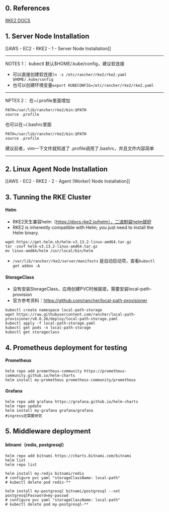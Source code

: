 
## 0. References
[RKE2 DOCS](https://docs.rke2.io/install/quickstart)

## 1. Server Node Installation

[[AWS - EC2 - RKE2 - 1 - Server Node Installation]]

---
NOTES 1：
kubectl 默认$HOME/.kube/config，建议软连接
- 可以直接创建软连接`ln -s /etc/rancher/rke2/rke2.yaml $HOME/.kube/config`
- 也可以创建环境变量`export KUBECONFIG=/etc/rancher/rke2/rke2.yaml` 

---
NPTES 2：
在~/.profile里面增加
```
PATH=/var/lib/rancher/rke2/bin:$PATH
source .profile
```
也可以在~/.bashrc里面
```
PATH=/var/lib/rancher/rke2/bin:$PATH
source .profile
```
建议前者，vim一下文件就知道了 .profile调用了.bashrc，并且文件内容简单

---

## 2. Linux Agent Node Installation

[[AWS - EC2 - RKE2 - 2 - Agent (Worker) Node Installation]]

## 3. Tunning the RKE Cluster

#### Helm
- RKE2天生兼容helm（https://docs.rke2.io/helm），二进制装helm就好
- RKE2 is inherently compatible with Helm; you just need to install the Helm binary.
```
wget https://get.helm.sh/helm-v3.13.2-linux-amd64.tar.gz
tar -zxvf helm-v3.13.2-linux-amd64.tar.gz
mv linux-amd64/helm /usr/local/bin/helm
```
- `/var/lib/rancher/rke2/server/manifests` 是自动启动项，查看`kubectl get addon -A`

#### StorageClass
- 没有安装StorageClass，应用创建PVC时候报错，需要安装local-path-provision
- 官方参考资料：https://github.com/rancher/local-path-provisioner
```shell
kubectl create namespace local-path-storage
wget https://raw.githubusercontent.com/rancher/local-path-provisioner/v0.0.26/deploy/local-path-storage.yaml
kubectl apply -f local-path-storage.yaml
kubectl get pods -n local-path-storage
kubectl get storageclass
```

## 4. Prometheus deployment for testing

#### Prometheus
```
helm repo add prometheus-community https://prometheus-community.github.io/helm-charts
helm install my-prometheus prometheus-community/prometheus
```

#### Grafana
```
helm repo add grafana https://grafana.github.io/helm-charts
helm repo update
helm install my-grafana grafana/grafana
#ingress还需要研究
```

## 5. Middleware deployment

#### bitnami（redis, postgresql）
```
helm repo add bitnami https://charts.bitnami.com/bitnami
helm list
helm repo list

helm install my-redis bitnami/redis 
# configure pvc yaml "storageClassName: local-path"
# kubectl delete pod redis-**

helm install my-postgresql bitnami/postgresql --set postgresqlPassword=my-passwd
# configure pvc yaml "storageClassName: local-path"
# kubectl delete pod my-postgresql-**
